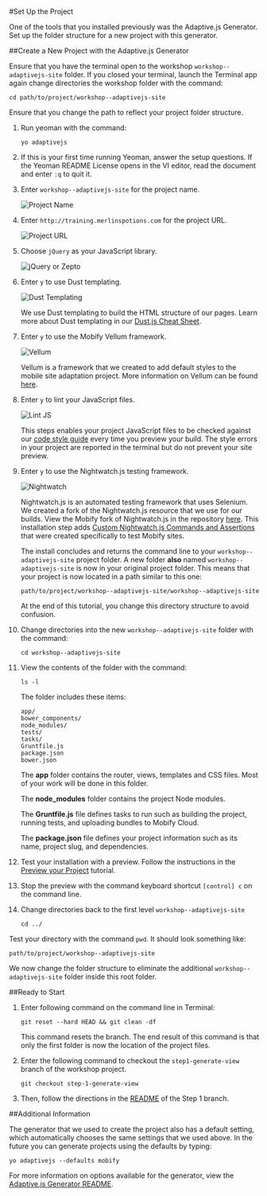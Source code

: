 #Set Up the Project

One of the tools that you installed previously was the Adaptive.js Generator. Set up the folder structure for a new project with this generator.

##Create a New Project with the Adaptive.js Generator

Ensure that you have the terminal open to the workshop `workshop--adaptivejs-site` folder.
If you closed your terminal, launch the Terminal app again change directories the workshop folder with the command:

    cd path/to/project/workshop--adaptivejs-site

Ensure that you change the path to reflect your project folder structure.

1. Run yeoman with the command:

    ```
    yo adaptivejs
    ```

2. If this is your first time running Yeoman, answer the setup questions. If the Yeoman README License opens in the VI editor, read the document and enter `:q` to quit it.

3. Enter `workshop--adaptivejs-site` for the project name.

    ![Project Name](https://s3.amazonaws.com/uploads.hipchat.com/15359/58442/t2kd0iMRsCNzXLn/Screen%20Shot%202015-11-06%20at%202.00.32%20PM.png)

4. Enter `http://training.merlinspotions.com` for the project URL.

    ![Project URL](https://s3.amazonaws.com/uploads.hipchat.com/15359/58442/IIPtfXH3ZUagLjD/Screen%20Shot%202015-11-06%20at%202.01.01%20PM.png)

5. Choose `jQuery` as your JavaScript library.

    ![jQuery or Zepto](https://s3.amazonaws.com/uploads.hipchat.com/15359/58442/xitBpliuyR1MEpH/Screen%20Shot%202015-11-06%20at%202.01.25%20PM.png)

6. Enter `y` to use Dust templating.

    ![Dust Templating](https://s3.amazonaws.com/uploads.hipchat.com/15359/58442/xitBpliuyR1MEpH/Screen%20Shot%202015-11-06%20at%202.01.25%20PM.png)

    We use Dust templating to build the HTML structure of our pages. Learn more about Dust templating in our [Dust.js Cheat Sheet](https://cloud.mobify.com/docs/adaptivejs/adapting/dustjs-cheat-sheet/).

7. Enter `y` to use the Mobify Vellum framework.

    ![Vellum](https://s3.amazonaws.com/uploads.hipchat.com/15359/58442/zaFSq3F4P5xggjz/Screen%20Shot%202015-11-06%20at%202.01.35%20PM.png)

    Vellum is a framework that we created to add default styles to the mobile site adaptation project. More information on Vellum can be found [here](https://github.com/mobify/vellum).

8. Enter `y` to lint your JavaScript files.

    ![Lint JS](https://s3.amazonaws.com/uploads.hipchat.com/15359/58442/sxFf3kAuLts0DEU/Screen%20Shot%202015-11-06%20at%202.01.52%20PM.png)

    This steps enables your project JavaScript files to be checked against our [code style guide](https://github.com/mobify/mobify-code-style) every time you preview your build. The style errors in your project are reported in the terminal but do not prevent your site preview.
    
9. Enter `y` to use the Nightwatch.js testing framework.

    ![Nightwatch](https://s3.amazonaws.com/uploads.hipchat.com/15359/58442/N2RYbhnEpktuhxP/Screen%20Shot%202015-11-06%20at%202.01.44%20PM.png)

    Nightwatch.js is an automated testing framework that uses Selenium. We created a fork of the Nightwatch.js resource that we use for our builds. View the Mobify fork of Nightwatch.js in the repository [here](https://github.com/mobify/nightwatch). This installation step adds [Custom Nightwatch.js Commands and Assertions](https://cloud.mobify.com/docs/adaptivejs/testing/custom-nightwatch-api/) that were created specifically to test Mobify sites.

    The install concludes and returns the command line to your `workshop--adaptivejs-site` project folder. A new folder **also** named `workshop--adaptivejs-site` is now in your original project folder.
    This means that your project is now located in a path similar to this one:

    ```
    path/to/project/workshop--adaptivejs-site/workshop--adaptivejs-site
    ```

    At the end of this tutorial, you change this directory structure to avoid confusion.

11. Change directories into the new `workshop--adaptivejs-site` folder with the command:


    ```
    cd workshop--adaptivejs-site
    ```

12. View the contents of the folder with the command:

    ```
    ls -l
    ```

    The folder includes these items:

    ```
    app/
    bower_components/
    node_modules/
    tests/
    tasks/
    Gruntfile.js
    package.json
    bower.json
    ```

    The **app** folder contains the router, views, templates and CSS files. Most of your work will be done in this folder.

    The **node_modules** folder contains the project Node modules.

    The **Gruntfile.js** file defines tasks to run such as building the project, running tests, and uploading bundles to Mobify Cloud.

    The **package.json** file defines your project information such as its name, project slug, and dependencies.

13. Test your installation with a preview. Follow the instructions in the [Preview your Project](http://adaptivejs.mobify.com/v1.0/docs/preview-your-project) tutorial.

14. Stop the preview with the command keyboard shortcut `[control] c` on the command line.

15. Change directories back to the first level `workshop--adaptivejs-site`

        cd ../

Test your directory with the command `pwd`. It should look something like:

    path/to/project/workshop--adaptivejs-site

We now change the folder structure to eliminate the additional `workshop--adaptivejs-site` folder inside this root folder.

##Ready to Start

1. Enter following command on the command line in Terminal:

    ```
    git reset --hard HEAD && git clean -df
    ```

    This command resets the branch. The end result of this command is that only the first folder is now the location of the project files.

2. Enter the following command to checkout the `step1-generate-view` branch of the workshop project.

    ```
    git checkout step-1-generate-view
    ```

3. Then, follow the directions in the  [README](https://github.com/mobify/workshop--adaptivejs-site/blob/step-1-generate-view/README.md) of the Step 1 branch.

##Additional Information

The generator that we used to create the project also has a default setting, which automatically chooses the same settings that we used above. In the future you can generate projects using the defaults by typing:

```
yo adaptivejs --defaults mobify
```

For more information on options available for the generator, view the [Adaptive.js Generator  README](https://github.com/mobify/generator-adaptivejs).
